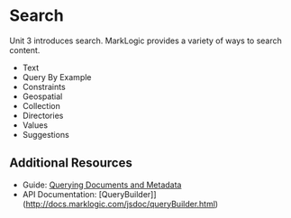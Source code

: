 # Search

Unit 3 introduces search. MarkLogic provides a variety of ways to search 
content. 

- Text
- Query By Example
- Constraints
- Geospatial
- Collection
- Directories
- Values
- Suggestions

## Additional Resources

- Guide: [Querying Documents and Metadata](http://docs.marklogic.com/guide/node-dev/search)
- API Documentation: [QueryBuilder]](http://docs.marklogic.com/jsdoc/queryBuilder.html)
